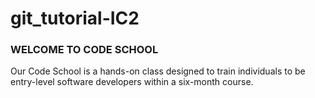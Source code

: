 # git_tutorial-IC2

### WELCOME TO CODE SCHOOL
 
Our Code School is a hands-on class designed to train individuals to be entry-level software developers within a six-month course.

